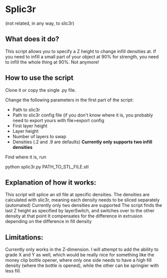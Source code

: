 # Splic3r
(not related, in any way, to slic3r)

## What does it do?
This script allows you to specify a Z height to change infill densities at. 
If you need to infill a small part of your object at 90% for strength, you need to infill the whole thing at 90%.
Not anymore!

## How to use the script
Clone it or copy the single .py file.

Change the following parameters in the first part of the script:
* Path to slic3r
* Path to slic3r config file (if you don't know where it is, you probably need to export yours with file>export config
* First layer height
* Layer height
* Number of layers to swap
* Densities (.2 and .9 are defaults) **Currently only supports two infill densities**

Find where it is, run

  python splic3r.py PATH_TO_STL_FILE.stl

## Explanation of how it works:

This script will splice an stl file at specific densities.
The densities are calculated with slic3r, meaning each density needs to be sliced separately (automated)
Currently only two densities are supported
The script finds the last Z height as specified by layerSwitch, and switches over to the other density at that point
It compensates for the difference in extrusion depending on the difference in fill density

## Limitations:
Currently only works in the Z-dimension.
I will attempt to add the ability to grade X and Y as well, which would be really nice for something like the money clip bottle opener,
where only one side needs to have a high fill density (where the bottle is opened), while the other can be springier with less fill.
